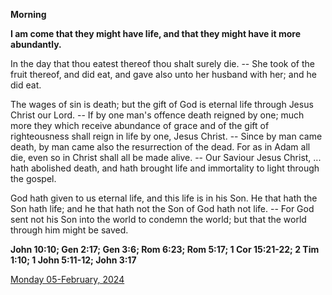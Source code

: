 **Morning**

**I am come that they might have life, and that they might have it more abundantly.**
 
In the day that thou eatest thereof thou shalt surely die. -- She took of the fruit thereof, and did eat, and gave also unto her husband with her; and he did eat.
 
The wages of sin is death; but the gift of God is eternal life through Jesus Christ our Lord. -- If by one man's offence death reigned by one; much more they which receive abundance of grace and of the gift of righteousness shall reign in life by one, Jesus Christ. -- Since by man came death, by man came also the resurrection of the dead. For as in Adam all die, even so in Christ shall all be made alive. -- Our Saviour Jesus Christ, ... hath abolished death, and hath brought life and immortality to light through the gospel.
 
God hath given to us eternal life, and this life is in his Son. He that hath the Son hath life; and he that hath not the Son of God hath not life. -- For God sent not his Son into the world to condemn the world; but that the world through him might be saved.  

**John 10:10; Gen 2:17; Gen 3:6; Rom 6:23; Rom 5:17; 1 Cor 15:21-22; 2 Tim 1:10; 1 John 5:11-12; John 3:17**

[Monday 05-February, 2024](https://t.me/daily_light)
